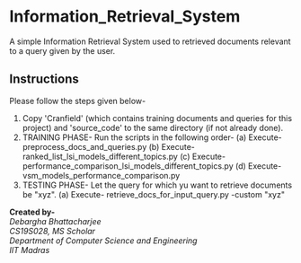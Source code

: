 # Information_Retrieval_System
A simple Information Retrieval System used to retrieved documents relevant to a query given by the user.

## Instructions
Please follow the steps given below-

1. Copy 'Cranfield' (which contains training documents and queries for this project) and 'source_code' to the same directory (if not already done).
2. TRAINING PHASE- Run the scripts in the following order-
	(a) Execute- preprocess_docs_and_queries.py
	(b) Execute- ranked_list_lsi_models_different_topics.py
	(c) Execute- performance_comparison_lsi_models_different_topics.py
	(d) Execute- vsm_models_performance_comparison.py
3. TESTING PHASE- Let the query for which yu want to retrieve documents be "xyz".
	(a) Execute- retrieve_docs_for_input_query.py -custom "xyz"
	
**Created by-** <br>
	*Debargha Bhattacharjee* <br>
	*CS19S028, MS Scholar* <br>
	*Department of Computer Science and Engineering* <br>
	*IIT Madras* <br>
	
